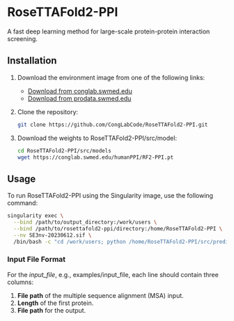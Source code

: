 # RoseTTAFold2-PPI
A fast deep learning method for large-scale protein-protein interaction screening.

## Installation

1. Download the environment image from one of the following links:

   - [Download from conglab.swmed.edu](https://conglab.swmed.edu/downloads/SE3nv.sif)
   - [Download from prodata.swmed.edu](http://prodata.swmed.edu/humanPPI/bulk_download/SE3nv.sif)

2. Clone the repository:

   ```bash
   git clone https://github.com/CongLabCode/RoseTTAFold2-PPI.git

3. Download the weights to RoseTTAFold2-PPI/src/model:

   ```bash
   cd RoseTTAFold2-PPI/src/models
   wget https://conglab.swmed.edu/humanPPI/RF2-PPI.pt

## Usage
To run RoseTTAFold2-PPI using the Singularity image, use the following command:

```bash
singularity exec \
  --bind /path/to/output_directory:/work/users \
  --bind /path/to/rosettafold2-ppi/directory:/home/RoseTTAFold2-PPI \
  --nv SE3nv-20230612.sif \
  /bin/bash -c "cd /work/users; python /home/RoseTTAFold2-PPI/src/predict_list_PPI.py input_file"
```

### Input File Format

For the *input_file*, e.g., examples/input_file, each line should contain three columns:

1. **File path** of the multiple sequence alignment (MSA) input.
2. **Length** of the first protein.
3. **File path** for the output.

